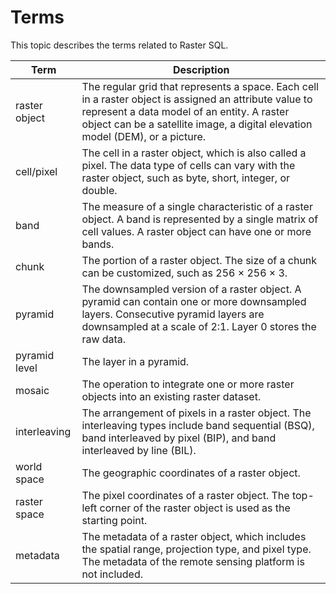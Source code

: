 # Terms

This topic describes the terms related to Raster SQL.

|Term|Description|
|----|-----------|
|raster object|The regular grid that represents a space. Each cell in a raster object is assigned an attribute value to represent a data model of an entity. A raster object can be a satellite image, a digital elevation model \(DEM\), or a picture.|
|cell/pixel|The cell in a raster object, which is also called a pixel. The data type of cells can vary with the raster object, such as byte, short, integer, or double.|
|band|The measure of a single characteristic of a raster object. A band is represented by a single matrix of cell values. A raster object can have one or more bands.|
|chunk|The portion of a raster object. The size of a chunk can be customized, such as 256 × 256 × 3.|
|pyramid|The downsampled version of a raster object. A pyramid can contain one or more downsampled layers. Consecutive pyramid layers are downsampled at a scale of 2:1. Layer 0 stores the raw data.|
|pyramid level|The layer in a pyramid.|
|mosaic|The operation to integrate one or more raster objects into an existing raster dataset.|
|interleaving|The arrangement of pixels in a raster object. The interleaving types include band sequential \(BSQ\), band interleaved by pixel \(BIP\), and band interleaved by line \(BIL\).|
|world space|The geographic coordinates of a raster object.|
|raster space|The pixel coordinates of a raster object. The top-left corner of the raster object is used as the starting point.|
|metadata|The metadata of a raster object, which includes the spatial range, projection type, and pixel type. The metadata of the remote sensing platform is not included.|

